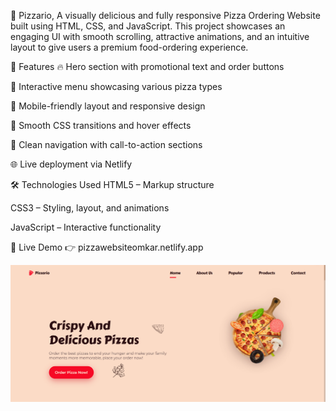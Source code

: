🍕 Pizzario, 
A visually delicious and fully responsive Pizza Ordering Website built using HTML, CSS, and JavaScript. This project showcases an engaging UI with smooth scrolling, attractive animations, and an intuitive layout to give users a premium food-ordering experience.

🚀 Features
🔥 Hero section with promotional text and order buttons

🍕 Interactive menu showcasing various pizza types

📱 Mobile-friendly layout and responsive design

🎨 Smooth CSS transitions and hover effects

🧭 Clean navigation with call-to-action sections

🌐 Live deployment via Netlify

🛠️ Technologies Used
HTML5 – Markup structure

CSS3 – Styling, layout, and animations

JavaScript – Interactive functionality

🔗 Live Demo
👉 pizzawebsiteomkar.netlify.app

![Alt Image](https://github.com/omkarm578/pizzawebsite/blob/d6bfbdabf3ddc1682ef8505bae06ff13a9616a55/Screenshot%202025-07-16%20214640.png)
